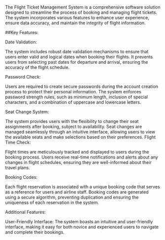 The Flight Ticket Management System is a comprehensive software solution designed to streamline the process of booking and managing flight tickets. The system incorporates various features to enhance user experience, ensure data accuracy, and maintain the integrity of flight information.

##Key Features:

Date Validation:

The system includes robust date validation mechanisms to ensure that users enter valid and logical dates when booking their flights.
It prevents users from selecting past dates for departure and arrival, ensuring the accuracy of the flight schedule.

Password Check:

Users are required to create secure passwords during the account creation process to protect their personal information.
The system enforces password strength rules, such as minimum length, inclusion of special characters, and a combination of uppercase and lowercase letters.

Seat Change System:

The system provides users with the flexibility to change their seat assignments after booking, subject to availability.
Seat changes are managed seamlessly through an intuitive interface, allowing users to view the available seats and make selections based on their preferences.
Flight Time Check:

Flight times are meticulously tracked and displayed to users during the booking process.
Users receive real-time notifications and alerts about any changes in flight schedules, ensuring they are well-informed about their travel plans.

Booking Codes:

Each flight reservation is associated with a unique booking code that serves as a reference for users and airline staff.
Booking codes are generated using a secure algorithm, preventing duplication and ensuring the uniqueness of each reservation in the system.

Additional Features:

User-Friendly Interface:
The system boasts an intuitive and user-friendly interface, making it easy for both novice and experienced users to navigate and complete their bookings.

